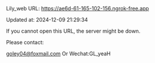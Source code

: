 Lily_web URL: https://ae6d-61-165-102-156.ngrok-free.app

Updated at: 2024-12-09 21:29:34

If you cannot open this URL, the server might be down.

Please contact: 

goley04@foxmail.com Or Wechat:GL_yeaH